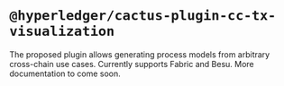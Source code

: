 # `@hyperledger/cactus-plugin-cc-tx-visualization`

The proposed plugin allows generating process models from arbitrary cross-chain use cases. Currently supports Fabric and Besu. More documentation to come soon.
